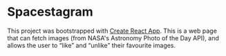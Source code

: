 # Spacestagram

This project was bootstrapped with [Create React App](https://github.com/facebook/create-react-app). This is a web page that can fetch images (from NASA's Astronomy Photo of the Day API), and allows the user to “like” and “unlike” their favourite images.

